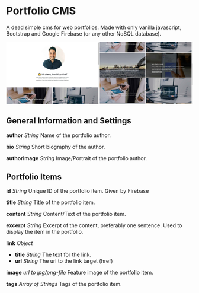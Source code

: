 # Portfolio CMS

A dead simple cms for web portfolios. Made with only vanilla javascript, Bootstrap and Google Firebase (or any other NoSQL database).

<img src="img/portfolio-cms-01.jpg" width="50%"><img src="img/portfolio-cms-02.jpg" width="50%">

<!-- ![](img/portfolio-cms-01.jpg)
![](img/portfolio-cms-02.jpg) -->

## General Information and Settings

**author** _String_
Name of the portfolio author.

**bio** _String_
Short biography of the author.

**authorImage** _String_
Image/Portrait of the portfolio author.

## Portfolio Items

**id** _String_
Unique ID of the portfolio item. Given by Firebase

**title** _String_
Title of the portfolio item.

**content** _String_
Content/Text of the portfolio item.

**excerpt** _String_
Excerpt of the content, preferably one sentence. Used to display the item in the portfolio.

**link** _Object_

- **title** _String_
  The text for the link.
- **url** _String_
  The url to the link target (href)

**image** _url to jpg/png-file_
Feature image of the portfolio item.

**tags** _Array of Strings_
Tags of the portfolio item.
